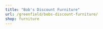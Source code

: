 ```yaml
---
title: "Bob's Discount Furniture"
url: /greenfield/bobs-discount-furniture/
shop: furniture
---
```

